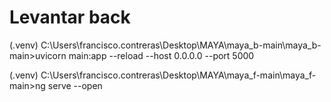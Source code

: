 # Levantar back

(.venv) C:\Users\francisco.contreras\Desktop\MAYA\maya_b-main\maya_b-main>uvicorn main:app --reload --host 0.0.0.0 --port 5000


(.venv) C:\Users\francisco.contreras\Desktop\MAYA\maya_f-main\maya_f-main>ng serve --open